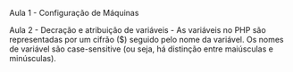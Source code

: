 Aula 1
    - Configuração de Máquinas

Aula 2
    - Decração e atribuição de variáveis
    - As variáveis no PHP são representadas por um cifrão ($) seguido pelo nome da variável. Os nomes de variável são case-sensitive (ou seja, há distinção entre maiúsculas e minúsculas).
